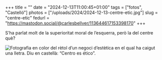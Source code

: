 +++
title = ""
date = "2024-12-13T11:00:45+01:00"
tags = ["fotos", "Castelló"]
photos = ["/uploads/2024/2024-12-13-centre-etic.jpg"]
slug = "centre-etic"
fedurl = "https://mastodon.social/@carlesbellver/113644617153398170"
+++

S’ha parlat molt de la superioritat moral de l’esquerra, però la del centre què?

<img alt="Fotografia en color del rètol d’un negoci d’estètica en el qual ha caigut una lletra. Diu en castellà: “Centro es ético”." src="/uploads/2024/2024-12-13-centre-etic.jpg">
